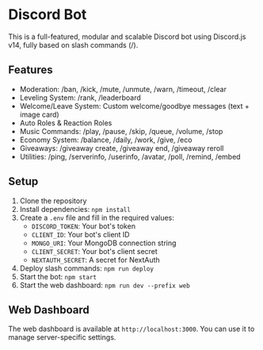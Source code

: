 # Discord Bot

This is a full-featured, modular and scalable Discord bot using Discord.js v14, fully based on slash commands (/).

## Features

- Moderation: /ban, /kick, /mute, /unmute, /warn, /timeout, /clear
- Leveling System: /rank, /leaderboard
- Welcome/Leave System: Custom welcome/goodbye messages (text + image card)
- Auto Roles & Reaction Roles
- Music Commands: /play, /pause, /skip, /queue, /volume, /stop
- Economy System: /balance, /daily, /work, /give, /eco
- Giveaways: /giveaway create, /giveaway end, /giveaway reroll
- Utilities: /ping, /serverinfo, /userinfo, /avatar, /poll, /remind, /embed

## Setup

1. Clone the repository
2. Install dependencies: `npm install`
3. Create a `.env` file and fill in the required values:
    - `DISCORD_TOKEN`: Your bot's token
    - `CLIENT_ID`: Your bot's client ID
    - `MONGO_URI`: Your MongoDB connection string
    - `CLIENT_SECRET`: Your bot's client secret
    - `NEXTAUTH_SECRET`: A secret for NextAuth
4. Deploy slash commands: `npm run deploy`
5. Start the bot: `npm start`
6. Start the web dashboard: `npm run dev --prefix web`

## Web Dashboard

The web dashboard is available at `http://localhost:3000`. You can use it to manage server-specific settings.
